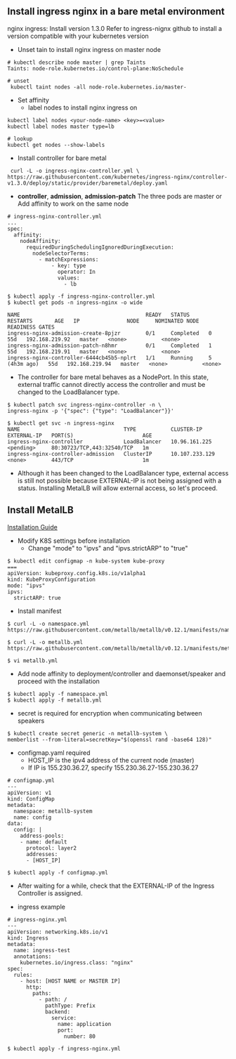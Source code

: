 ## Install ingress nginx in a bare metal environment 

nginx ingress: Install version 1.3.0
Refer to ingress-nignx github to install a version compatible with your kubernetes version

* Unset tain to install nginx ingress on master node
```
# kubectl describe node master | grep Taints
Taints: node-role.kubernetes.io/control-plane:NoSchedule

# unset
 kubectl taint nodes -all node-role.kubernetes.io/master-

```
* Set affinity
    * label nodes to install nginx ingress on
```
kubectl label nodes <your-node-name> <key>=<value>
kubectl label nodes master type=lb

# lookup
kubectl get nodes --show-labels
```

* Install controller for bare metal
```
 curl -L -o ingress-nginx-controller.yml \
https://raw.githubusercontent.com/kubernetes/ingress-nginx/controller-v1.3.0/deploy/static/provider/baremetal/deploy.yaml
```

* __controller__, **admission**, **admission-patch** The three pods are master or Add affinity to work on the same node
```
# ingress-nginx-controller.yml
...
spec:
  affinity:
    nodeAffinity:
      requiredDuringSchedulingIgnoredDuringExecution:
        nodeSelectorTerms:
          - matchExpressions:
              - key: type
                operator: In
                values:
                  - lb
```

```
$ kubectl apply -f ingress-nginx-controller.yml
$ kubectl get pods -n ingress-nginx -o wide

NAME                                        READY   STATUS      RESTARTS       AGE   IP               NODE     NOMINATED NODE   READINESS GATES
ingress-nginx-admission-create-8pjzr        0/1     Completed   0              55d   192.168.219.92   master   <none>           <none>
ingress-nginx-admission-patch-n8hmr         0/1     Completed   1              55d   192.168.219.91   master   <none>           <none>
ingress-nginx-controller-6444cb45b5-nplrt   1/1     Running     5 (4h3m ago)   55d   192.168.219.94   master   <none>           <none>

```

* The controller for bare metal behaves as a NodePort. In this state, external traffic cannot directly access the controller and must be changed to the LoadBalancer type.
```
$ kubectl patch svc ingress-nginx-controller -n \
ingress-nginx -p '{"spec": {"type": "LoadBalancer"}}'

$ kubectl get svc -n ingress-nginx
NAME                                 TYPE           CLUSTER-IP       EXTERNAL-IP   PORT(S)                      AGE
ingress-nginx-controller             LoadBalancer   10.96.161.225    <pending>     80:30723/TCP,443:32540/TCP   1m
ingress-nginx-controller-admission   ClusterIP      10.107.233.129   <none>        443/TCP                      1m
```

* Although it has been changed to the LoadBalancer type, external access is still not possible because EXTERNAL-IP is not being assigned with a <pending> status. Installing MetalLB will allow external access, so let's proceed.

## Install MetalLB
[Installation Guide](https://metallb.universe.tf/installation/)      


* Modify K8S settings before installation
    * Change "mode" to "ipvs" and "ipvs.strictARP" to "true" 
```
$ kubectl edit configmap -n kube-system kube-proxy
===
apiVersion: kubeproxy.config.k8s.io/v1alpha1
kind: KubeProxyConfiguration
mode: "ipvs"
ipvs:
  strictARP: true
```

* Install manifest 
```
$ curl -L -o namespace.yml https://raw.githubusercontent.com/metallb/metallb/v0.12.1/manifests/namespace.yaml

$ curl -L -o metallb.yml https://raw.githubusercontent.com/metallb/metallb/v0.12.1/manifests/metallb.yaml

$ vi metallb.yml
```

* Add node affinity to deployment/controller and daemonset/speaker and proceed with the installation
```
$ kubectl apply -f namespace.yml
$ kubectl apply -f metallb.yml
```

* secret is required for encryption when communicating between speakers
```
$ kubectl create secret generic -n metallb-system \
memberlist --from-literal=secretKey="$(openssl rand -base64 128)"
```

* configmap.yaml required
  * HOST_IP is the ipv4 address of the current node (master) 
  * If IP is 155.230.36.27, specify 155.230.36.27-155.230.36.27 
```
# configmap.yml
---
apiVersion: v1
kind: ConfigMap
metadata:
  namespace: metallb-system
  name: config
data:
  config: |
    address-pools:
    - name: default
      protocol: layer2
      addresses:
      - [HOST_IP]
```

```
$ kubectl apply -f configmap.yml
```

* After waiting for a while, check that the EXTERNAL-IP of the Ingress Controller is assigned. 


* ingress example
```
# ingress-nginx.yml
---
apiVersion: networking.k8s.io/v1
kind: Ingress
metadata:
  name: ingress-test
  annotations:
    kubernetes.io/ingress.class: "nginx"
spec:
  rules:
    - host: [HOST NAME or MASTER IP]
      http:
        paths:
          - path: /
            pathType: Prefix
            backend:
              service:
                name: application
                port:
                  number: 80
```
```
$ kubectl apply -f ingress-nginx.yml
```
